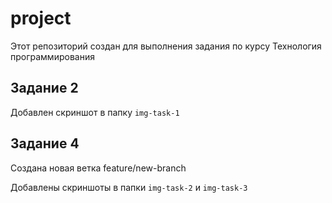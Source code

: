 # project
Этот репозиторий создан для выполнения задания по курсу Технология программирования
## Задание 2
Добавлен скриншот в папку `img-task-1`
## Задание 4
Создана новая ветка feature/new-branch

Добавлены скриншоты в папки `img-task-2` и `img-task-3`
